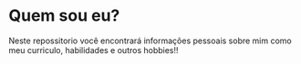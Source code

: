 # Quem sou eu?

Neste repossitorio você encontrará informações pessoais sobre mim como meu curriculo, habilidades e outros hobbies!!


